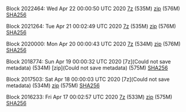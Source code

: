 Block 2022464: Wed Apr 22 00:00:50 UTC 2020 [7z](https://transfer.sh/jj5OM/bootstrap.dat.20200422.7z) (535M) [zip](https://transfer.sh/13H1YJ/bootstrap.dat.20200422.zip) (576M) [SHA256](https://transfer.sh/QTZG6/sha256.txt)

Block 2021264: Tue Apr 21 00:02:49 UTC 2020 [7z]() (535M) [zip](https://transfer.sh/eazlr/bootstrap.dat.20200421.zip) (576M) [SHA256]()

Block 2020000: Mon Apr 20 00:00:43 UTC 2020 [7z](https://transfer.sh/83TeB/bootstrap.dat.20200420.7z) (534M) [zip](https://transfer.sh/mXdrN/bootstrap.dat.20200420.zip) (576M) [SHA256](https://transfer.sh/peL7S/sha256.txt)

Block 2018774: Sun Apr 19 00:00:32 UTC 2020 [7z](Could not save metadata) (534M) [zip](Could not save metadata) (575M) [SHA256](https://transfer.sh/aMS6F/sha256.txt)

Block 2017503: Sat Apr 18 00:00:03 UTC 2020 [7z](Could not save metadata) (534M) [zip]() (575M) [SHA256]()

Block 2016233: Fri Apr 17 00:02:57 UTC 2020 [7z](https://transfer.sh/w8TQ3/bootstrap.dat.20200417.7z) (533M) [zip](https://transfer.sh/10USVZ/bootstrap.dat.20200417.zip) (575M) [SHA256](https://transfer.sh/j2iHd/sha256.txt)
